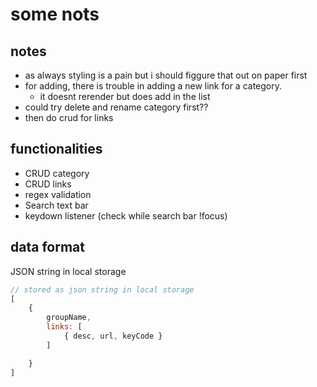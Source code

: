 # some nots

## notes

- as always styling is a pain but i should figgure that out on paper first
- for adding, there is trouble in adding a new link for a category.
  - it doesnt rerender but does add in the list
- could try delete and rename category first??
- then do crud for links


## functionalities

- CRUD category
- CRUD links
- regex validation
- Search text bar
- keydown listener (check while search bar !focus)

## data format

JSON string in local storage

```js
// stored as json string in local storage
[
    {
        groupName,
        links: [
            { desc, url, keyCode }
        ]

    }
]
```
